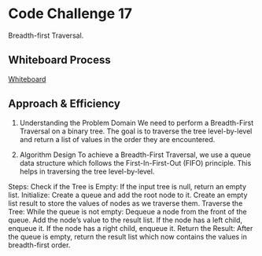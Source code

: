 # Code Challenge 17

Breadth-first Traversal.

## Whiteboard Process

[Whiteboard](./CC17.png)

## Approach & Efficiency

1. Understanding the Problem Domain
We need to perform a Breadth-First Traversal on a binary tree. The goal is to traverse the tree level-by-level and return a list of values in the order they are encountered.

2. Algorithm Design
To achieve a Breadth-First Traversal, we use a queue data structure which follows the First-In-First-Out (FIFO) principle. This helps in traversing the tree level-by-level.

Steps:
Check if the Tree is Empty:
If the input tree is null, return an empty list.
Initialize:
Create a queue and add the root node to it.
Create an empty list result to store the values of nodes as we traverse them.
Traverse the Tree:
While the queue is not empty:
Dequeue a node from the front of the queue.
Add the node’s value to the result list.
If the node has a left child, enqueue it.
If the node has a right child, enqueue it.
Return the Result:
After the queue is empty, return the result list which now contains the values in breadth-first order.
